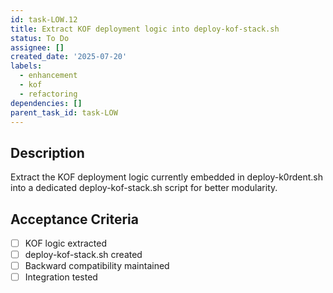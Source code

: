 ```yaml
---
id: task-LOW.12
title: Extract KOF deployment logic into deploy-kof-stack.sh
status: To Do
assignee: []
created_date: '2025-07-20'
labels:
  - enhancement
  - kof
  - refactoring
dependencies: []
parent_task_id: task-LOW
---
```


## Description

Extract the KOF deployment logic currently embedded in deploy-k0rdent.sh into a dedicated deploy-kof-stack.sh script for better modularity.

## Acceptance Criteria

- [ ] KOF logic extracted
- [ ] deploy-kof-stack.sh created
- [ ] Backward compatibility maintained
- [ ] Integration tested
